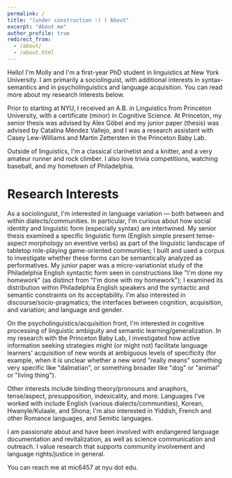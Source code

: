 ```yaml
---
permalink: /
title: "(under construction :) ) About"
excerpt: "About me"
author_profile: true
redirect_from: 
  - /about/
  - /about.html
---
```


Hello! I'm Molly and I'm a first-year PhD student in linguistics at New York University. I am primarily a sociolinguist, with additional interests in syntax-semantics and in psycholinguistics and language acquisition. You can read more about my research interests below.

Prior to starting at NYU, I received an A.B. in Linguistics from Princeton University, with a certificate (minor) in Cognitive Science. At Princeton, my senior thesis was advised by Alex Göbel and my junior paper (thesis) was advised by Catalina Méndez Vallejo, and I was a research assistant with Casey Lew-Williams and Martin Zettersten in the Princeton Baby Lab.

Outside of linguistics, I'm a classical clarinetist and a knitter, and a very amateur runner and rock climber. I also love trivia competitions, watching baseball, and my hometown of Philadelphia.

Research Interests
======

As a sociolinguist, I'm interested in language variation — both between and within dialects/communities. In particular, I'm curious about how social identity and linguistic form (especially syntax) are intertwined. My senior thesis examined a specific linguistic form (English simple present tense-aspect morphology on eventive verbs) as part of the linguistic landscape of tabletop role-playing game-oriented communities; I built and used a corpus to investigate whether these forms can be semantically analyzed as performatives. My junior paper was a micro-variationist study of the Philadelphia English syntactic form seen in constructions like "I'm done my homework" (as distinct from "I'm done with my homework"); I examined its distribution within Philadelphia English speakers and the syntactic and semantic constraints on its acceptability. I'm also interested in discourse/socio-pragmatics; the interfaces between cognition, acquisition, and variation; and language and gender.

On the psycholinguistics/acquisition front, I'm interested in cognitive processing of linguistic ambiguity and semantic learning/generalization. In my research with the Princeton Baby Lab, I investigated how active information seeking strategies might (or might not) facilitate language learners' acquisition of new words at ambiguous levels of specificity (for example, when it is unclear whether a new word "really means" something very specific like "dalmatian", or something broader like "dog" or "animal" or "living thing").

Other interests include binding theory/pronouns and anaphors, tense/aspect, presupposition, indexicality, and more. Languages I've worked with include English (various dialects/communities), Korean, Hwanyle/Kulaale, and Shona; I'm also interested in Yiddish, French and other Romance languages, and Semitic languages.

I am passionate about and have been involved with endangered language documentation and revitalization, as well as science communication and outreach. I value research that supports community involvement and language rights/justice in general.

You can reach me at mic6457 at nyu dot edu.
